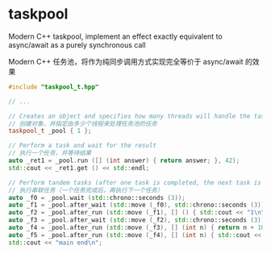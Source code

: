 # taskpool

Modern C++ taskpool, implement an effect exactly equivalent to async/await as a purely synchronous call

Modern C++ 任务池，将作为纯同步调用方式实现完全等价于 async/await 的效果

```cpp
#include "taskpool_t.hpp"

// ...

// Creates an object and specifies how many threads will handle the task pool's tasks
// 创建对象，并指定由多少个线程来处理任务池的任务
taskpool_t _pool { 1 };

// Perform a task and wait for the result
// 执行一个任务，并等待结果
auto _ret1 = _pool.run ([] (int answer) { return answer; }, 42);
std::cout << _ret1.get () << std::endl;

// Perform tandem tasks (after one task is completed, the next task is performed)
// 执行串联任务（一个任务完成后，再执行下一个任务）
auto _f0 = _pool.wait (std::chrono::seconds (3));
auto _f1 = _pool.after_wait (std::move (_f0), std::chrono::seconds (3));
auto _f2 = _pool.after_run (std::move (_f1), [] () { std::cout << "1\n"; return 2; });
auto _f3 = _pool.after_wait (std::move (_f2), std::chrono::seconds (3));
auto _f4 = _pool.after_run (std::move (_f3), [] (int n) { return n + 10; });
auto _f5 = _pool.after_run (std::move (_f4), [] (int n) { std::cout << n << "\n"; });
std::cout << "main end\n";
```
